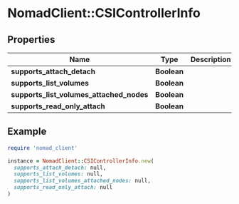 # NomadClient::CSIControllerInfo

## Properties

| Name | Type | Description | Notes |
| ---- | ---- | ----------- | ----- |
| **supports_attach_detach** | **Boolean** |  | [optional] |
| **supports_list_volumes** | **Boolean** |  | [optional] |
| **supports_list_volumes_attached_nodes** | **Boolean** |  | [optional] |
| **supports_read_only_attach** | **Boolean** |  | [optional] |

## Example

```ruby
require 'nomad_client'

instance = NomadClient::CSIControllerInfo.new(
  supports_attach_detach: null,
  supports_list_volumes: null,
  supports_list_volumes_attached_nodes: null,
  supports_read_only_attach: null
)
```

